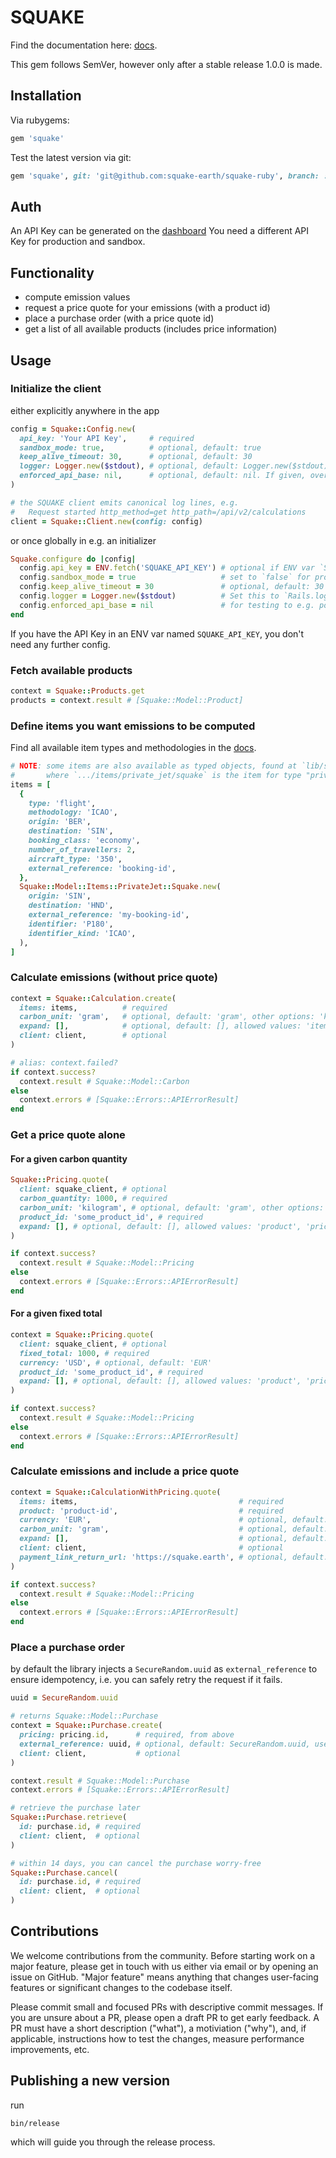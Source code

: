 # SQUAKE

Find the documentation here: [docs](https://docs.squake.earth/).

This gem follows SemVer, however only after a stable release 1.0.0 is made.

## Installation

Via rubygems:

```ruby
gem 'squake'
```

Test the latest version via git:

```ruby
gem 'squake', git: 'git@github.com:squake-earth/squake-ruby', branch: :main
```

## Auth

An API Key can be generated on the [dashboard](https://dashboard.squake.earth/.)
You need a different API Key for production and sandbox.

## Functionality

* compute emission values
* request a price quote for your emissions (with a product id)
* place a purchase order (with a price quote id)
* get a list of all available products (includes price information)

## Usage

### Initialize the client

either explicitly anywhere in the app

```ruby
config = Squake::Config.new(
  api_key: 'Your API Key',     # required
  sandbox_mode: true,          # optional, default: true
  keep_alive_timeout: 30,      # optional, default: 30
  logger: Logger.new($stdout), # optional, default: Logger.new($stdout)
  enforced_api_base: nil,      # optional, default: nil. If given, overrides the API base URL.
)

# the SQUAKE client emits canonical log lines, e.g.
#   Request started http_method=get http_path=/api/v2/calculations
client = Squake::Client.new(config: config)
```

or once globally in e.g. an initializer

```ruby
Squake.configure do |config|
  config.api_key = ENV.fetch('SQUAKE_API_KEY') # optional if ENV var `SQUAKE_API_KEY` is set
  config.sandbox_mode = true                   # set to `false` for production
  config.keep_alive_timeout = 30               # optional, default: 30
  config.logger = Logger.new($stdout)          # Set this to `Rails.logger` when using Rails
  config.enforced_api_base = nil               # for testing to e.g. point to a local server
end
```

If you have the API Key in an ENV var named `SQUAKE_API_KEY`, you don't need any further config.

### Fetch available products

```ruby
context = Squake::Products.get
products = context.result # [Squake::Model::Product]
```

### Define items you want emissions to be computed

Find all available item types and methodologies in the [docs](https://docs-v2.squake.earth/group/endpoint-calculations).

```ruby
# NOTE: some items are also available as typed objects, found at `lib/squake/model/items/**/*.rb`
#       where `.../items/private_jet/squake` is the item for type "private_jet" and methodology "squake".
items = [
  {
    type: 'flight',
    methodology: 'ICAO',
    origin: 'BER',
    destination: 'SIN',
    booking_class: 'economy',
    number_of_travellers: 2,
    aircraft_type: '350',
    external_reference: 'booking-id',
  },
  Squake::Model::Items::PrivateJet::Squake.new(
    origin: 'SIN',
    destination: 'HND',
    external_reference: 'my-booking-id',
    identifier: 'P180',
    identifier_kind: 'ICAO',
  ),
]
```

### Calculate emissions (without price quote)

```ruby
context = Squake::Calculation.create(
  items: items,          # required
  carbon_unit: 'gram',   # optional, default: 'gram', other options: 'kilogram', 'tonne'
  expand: [],            # optional, default: [], allowed values: 'items' to enrich the response
  client: client,        # optional
)

# alias: context.failed?
if context.success?
  context.result # Squake::Model::Carbon
else
  context.errors # [Squake::Errors::APIErrorResult]
end
```

### Get a price quote alone

#### For a given carbon quantity

```ruby
Squake::Pricing.quote(
  client: squake_client, # optional
  carbon_quantity: 1000, # required
  carbon_unit: 'kilogram', # optional, default: 'gram', other options: 'kilogram', 'tonne'
  product_id: 'some_product_id', # required
  expand: [], # optional, default: [], allowed values: 'product', 'price' to enrich the response
)

if context.success?
  context.result # Squake::Model::Pricing
else
  context.errors # [Squake::Errors::APIErrorResult]
end
```

#### For a given fixed total

```ruby
context = Squake::Pricing.quote(
  client: squake_client, # optional
  fixed_total: 1000, # required
  currency: 'USD', # optional, default: 'EUR'
  product_id: 'some_product_id', # required
  expand: [], # optional, default: [], allowed values: 'product', 'price' to enrich the response
)

if context.success?
  context.result # Squake::Model::Pricing
else
  context.errors # [Squake::Errors::APIErrorResult]
end
```

### Calculate emissions and include a price quote

```ruby
context = Squake::CalculationWithPricing.quote(
  items: items,                                    # required
  product: 'product-id',                           # required
  currency: 'EUR',                                 # optional, default: 'EUR'
  carbon_unit: 'gram',                             # optional, default: 'gram', other options: 'kilogram', 'tonne'
  expand: [],                                      # optional, default: [], allowed values: 'items', 'product', 'price' to enrich the response
  client: client,                                  # optional
  payment_link_return_url: 'https://squake.earth', # optional, default: nil
)

if context.success?
  context.result # Squake::Model::Pricing
else
  context.errors # [Squake::Errors::APIErrorResult]
end
```

### Place a purchase order

by default the library injects a `SecureRandom.uuid` as `external_reference` to ensure idempotency, i.e. you can safely retry the request if it fails.

```ruby
uuid = SecureRandom.uuid

# returns Squake::Model::Purchase
context = Squake::Purchase.create(
  pricing: pricing.id,      # required, from above
  external_reference: uuid, # optional, default: SecureRandom.uuid, used for idempotency, if given, MUST be unique
  client: client,           # optional
)

context.result # Squake::Model::Purchase
context.errors # [Squake::Errors::APIErrorResult]

# retrieve the purchase later
Squake::Purchase.retrieve(
  id: purchase.id, # required
  client: client,  # optional
)

# within 14 days, you can cancel the purchase worry-free
Squake::Purchase.cancel(
  id: purchase.id, # required
  client: client,  # optional
)
```

## Contributions

We welcome contributions from the community. Before starting work on a major feature, please get in touch with us either via email or by opening an issue on GitHub. "Major feature" means anything that changes user-facing features or significant changes to the codebase itself.

Please commit small and focused PRs with descriptive commit messages. If you are unsure about a PR, please open a draft PR to get early feedback. A PR must have a short description ("what"), a motiviation ("why"), and, if applicable, instructions how to test the changes, measure performance improvements, etc.

## Publishing a new version

run

```shell
bin/release
```

which will guide you through the release process.
